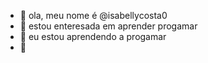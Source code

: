 - 👋 ola, meu nome é @isabellycosta0
- 👀 estou enteresada em aprender progamar 
- 🌱 eu estou aprendendo a progamar 
- 💞️ 

<!---
isabellycosta0/isabellycosta0 is a ✨ special ✨ repository because its `README.md` (this file) appears on your GitHub profile.
You can click the Preview link to take a look at your changes.
--->
